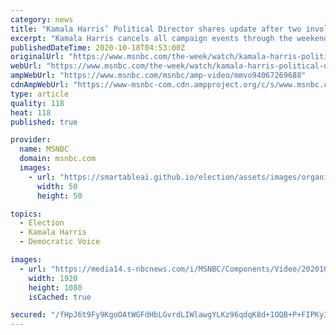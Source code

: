 ```yaml
---
category: news
title: "Kamala Harris’ Political Director shares update after two involved in campaign test positive for COVID-19"
excerpt: "Kamala Harris cancels all campaign events through the weekend after two people involved with the campaign test positive for COVID-19. Her Political Director Vincent Evans says the campaign is taking every precaution,"
publishedDateTime: 2020-10-18T04:53:00Z
originalUrl: "https://www.msnbc.com/the-week/watch/kamala-harris-political-director-shares-update-after-two-involved-in-campaign-test-positive-for-covid-19-94067269688"
webUrl: "https://www.msnbc.com/the-week/watch/kamala-harris-political-director-shares-update-after-two-involved-in-campaign-test-positive-for-covid-19-94067269688"
ampWebUrl: "https://www.msnbc.com/msnbc/amp-video/mmvo94067269688"
cdnAmpWebUrl: "https://www-msnbc-com.cdn.ampproject.org/c/s/www.msnbc.com/msnbc/amp-video/mmvo94067269688"
type: article
quality: 118
heat: 118
published: true

provider:
  name: MSNBC
  domain: msnbc.com
  images:
    - url: "https://smartableai.github.io/election/assets/images/organizations/msnbc.com-50x50.jpg"
      width: 50
      height: 50

topics:
  - Election
  - Kamala Harris
  - Democratic Voice

images:
  - url: "https://media14.s-nbcnews.com/i/MSNBC/Components/Video/202010/n_johnson_harris_201017_1920x1080.jpg"
    width: 1920
    height: 1080
    isCached: true

secured: "/fHpJ6t9Fy9KgoOAtWGFdHbLGvrdLIWlawgYLKz96qdqK8d+1OQB+P+FIPKy3A5R5KqiwhD7u74qrQhTxqpH6kF8QkIEcGP5nXuYSpBLbc0nyMM1jdbftkznPwacU3D62nJPIn4+JZxpYTXJmVJR7bDwdBr64Ip+kDW5U1MSoiPGJOlSNSKCtqTtQFrrh6jkW1W+ipV12SnZmP1mqc9HZ013dAHcLWCCrlO0Jzdii4l7mo/lfG29tzRFVbiknHerxonqcGdH5JUAI4yJzCV7LyuvWryCIgALxa73o4Kk15ATfh/5rNHIlJUb/uA8sm8inA3MdUhaEgfiCypPC0rmroNgiBYfH6Gmr7VUEr+nJf0=;8bYMV32ZMQ+AFjZE3zQa/w=="
---
```


